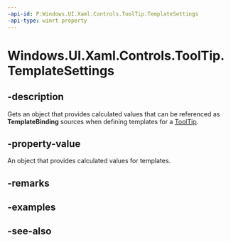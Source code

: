 ```yaml
---
-api-id: P:Windows.UI.Xaml.Controls.ToolTip.TemplateSettings
-api-type: winrt property
---
```


<!-- Property syntax
public Windows.UI.Xaml.Controls.Primitives.ToolTipTemplateSettings TemplateSettings { get; }
-->

# Windows.UI.Xaml.Controls.ToolTip.TemplateSettings

## -description
Gets an object that provides calculated values that can be referenced as **TemplateBinding** sources when defining templates for a [ToolTip](tooltip.md).



## -property-value
An object that provides calculated values for templates.

## -remarks

## -examples

## -see-also
